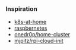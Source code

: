 ### Inspiration
* [k8s-at-home](https://github.com/k8s-at-home)
* [raspbernetes](https://github.com/raspbernetes)
* [onedr0p/home-cluster](https://github.com/onedr0p/home-cluster)
* [mjpitz/rpi-cloud-init](https://github.com/mjpitz/rpi-cloud-init)
